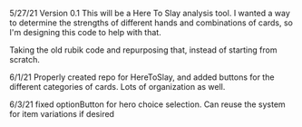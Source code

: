 5/27/21
Version 0.1
This will be a Here To Slay analysis tool.
I wanted a way to determine the strengths of different hands and combinations of cards,
so I'm designing this code to help with that.

Taking the old rubik code and repurposing that, instead of starting from scratch.

6/1/21
Properly created repo for HereToSlay, and added buttons for the 
different categories of cards. Lots of organization as well.

6/3/21
fixed optionButton for hero choice selection.
Can reuse the system for item variations if desired